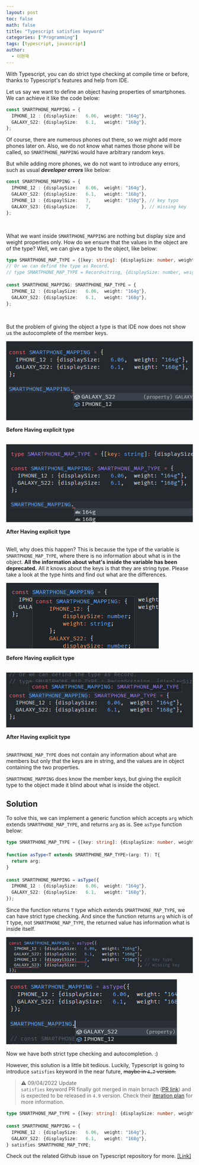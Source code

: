 ```yaml
---
layout: post
toc: false
math: false
title: "Typescript satisfies keyword"
categories: ["Programming"]
tags: [typescript, javascript]
author:
  - 이현재
---
```


With Typescript, you can do strict type checking at compile time or before,
thanks to Typescript's features and help from IDE.
<!--more-->

Let us say we want to define an object having
properties of smartphones.
We can achieve it like the code below:

```ts
const SMARTPHONE_MAPPING = {
  IPHONE_12 : {displaySize:   6.06,  weight: "164g"},
  GALAXY_S22: {displaySize:   6.1,   weight: "168g"},
};
```

Of course, there are numerous phones out there,
so we might add more phones later on. Also,
we do not know what names those phone will be called,
so `SMARTPHONE_MAPPING` would have arbitrary random keys.

But while adding more phones, we do not want to introduce any errors,
such as usual ***developer errors*** like below:

```ts
const SMARTPHONE_MAPPING = {
  IPHONE_12 : {displaySize:   6.06,  weight: "164g"},
  GALAXY_S22: {displaySize:   6.1,   weight: "168g"},
  IPHONE_13 : {dispaylSize:   7,     weight: "150g"}, // key typo
  GALAXY_S23: {displaySize:   7,                   }, // missing key
};
```
<br>

What we want inside `SMARTPHONE_MAPPING` are nothing but
display size and weight properties only.
How do we ensure that the values in the object are of the type?
Well, we can give a type to the object, like below:

```ts
type SMARTPHONE_MAP_TYPE = {[key: string]: {displaySize: number, weight: string}}
// Or we can defind the type as Record.
// type SMARTPHONE_MAP_TYPE = Record<string, {displaySize: number, weight: string}}>

const SMARTPHONE_MAPPING: SMARTPHONE_MAP_TYPE = {
  IPHONE_12 : {displaySize:   6.06,  weight: "164g"},
  GALAXY_S22: {displaySize:   6.1,   weight: "168g"},
};
```
<br>

But the problem of giving the object a type is that
IDE now does not show us the autocomplete of the member keys.

![with-autocomplete](/img/2022-03-26-ts-satisfies-keyword/with-autocomplete.png)

**Before Having explicit type**
<br><br>

![without-autocomplete](/img/2022-03-26-ts-satisfies-keyword/without-autocomplete.png)

**After Having explicit type**
<br><br>

Well, why does this happen?
This is because the type of the variable is `SMARTPHONE_MAP_TYPE`,
where there is no information about what is in the object.
**All the information about what's inside the variable
has been deprecated.** All it knows about the keys is that
they are string type. Please take a look at the type hints
and find out what are the differences.

![without-type](/img/2022-03-26-ts-satisfies-keyword/without-type.png)

**Before Having explicit type**
<br><br>

![with-type](/img/2022-03-26-ts-satisfies-keyword/with-type.png)

**After Having explicit type**
<br><br>

`SMARTPHONE_MAP_TYPE` does not contain any information about
what are members but only that the keys are in string,
and the values are in object containing the two properties.

`SMARTPHONE_MAPPING` does know the member keys, but
giving the explicit type to the object made it
blind about what is inside the object.

## Solution
To solve this, we can implement a generic function
which accepts `arg` which extends `SMARTPHONE_MAP_TYPE`,
and returns `arg` as is. See `asType` function below:

```ts
type SMARTPHONE_MAP_TYPE = {[key: string]: {displaySize: number, weight: string}}

function asType<T extends SMARTPHONE_MAP_TYPE>(arg: T): T{
  return arg;
}

const SMARTPHONE_MAPPING = asType({
  IPHONE_12 : {displaySize:   6.06,  weight: "164g"},
  GALAXY_S22: {displaySize:   6.1,   weight: "168g"},
});
```

Since the function returns `T` type which extends `SMARTPHONE_MAP_TYPE`,
we can have strict type checking.
And since the function returns `arg` which is of `T` type,
not `SMARTPHONE_MAP_TYPE`, the returned value has information what is inside itself.

![strict-type-checking](/img/2022-03-26-ts-satisfies-keyword/strict-type-checking.png)

![autocomplete](/img/2022-03-26-ts-satisfies-keyword/autocomplete.png)

Now we have both strict type checking and autocompletion. :)

However, this solution is a little bit tedious.
Luckily, Typescript is going to introduce `satisfies` keyword
in the near future, ~~maybe in `4.7` version.~~

> ⚠️ 09/04/2022 Update<br>
> `satisfies` keyword PR finally got merged in main brnach ([PR link](https://github.com/microsoft/TypeScript/pull/46827))
> and is expected to be released in `4.9` version. Check their [iteration plan](https://github.com/microsoft/TypeScript/issues/50457) for more information.

```ts
type SMARTPHONE_MAP_TYPE = {[key: string]: {displaySize: number, weight: string}}

const SMARTPHONE_MAPPING = {
  IPHONE_12 : {displaySize:   6.06,  weight: "164g"},
  GALAXY_S22: {displaySize:   6.1,   weight: "168g"},
} satisfies SMARTPHONE_MAP_TYPE;
```

Check out the related Github issue on Typescript repository for more.
[[Link]](https://github.com/microsoft/TypeScript/issues/47920)
